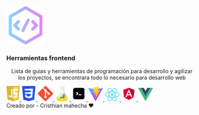 <img width="20%" class="imagen" heigth="40px" src="./img/codigo.png" />

### Herramientas frontend
<p style="text-align: center;">Lista de guias y herramientas de programación para desarrollo y agilizar <br> los proyectos, se encontrara todo lo necesario para desarrollo web</p>

<div class="lenguages">
    <a href="javascript" target="_blank" class="lenguages__item">
        <img style="width:35px!important;" src="./img/javascript.png" />
    </a>
    <a href="#" target="_blank" class="lenguages__item">
        <img style="width:40px!important;" src="./img/css.png" />
    </a>
    <a href="#" target="_blank" class="lenguages__item">
        <img style="width:40px!important;" src="./img/git.png" />
    </a>
    <a href="#" target="_blank" class="lenguages__item">
        <img style="width:40px!important;" src="./img/tests.png" />
    </a>
    <a href="#" target="_blank" class="lenguages__item">
        <img style="width:40px!important;" src="./img/terminal.png" />
    </a>
    <a href="#" target="_blank" class="lenguages__item">
        <img style="width:40px!important;" src="./img/vite.png" />
    </a>
    <a href="#" target="_blank" class="lenguages__item">
        <img style="width:40px!important;" src="./img/react.png" />
    </a>
    <a href="#" target="_blank" class="lenguages__item">
        <img style="width:40px!important;" src="./img/angular.png" />
    </a>
    <a href="#" target="_blank" class="lenguages__item">
        <img style="width:40px!important;" src="./img/vue.png" />
    </a>
</div>

<footer>
    Creado por - Cristhian mahecha ❤️
</footer>




